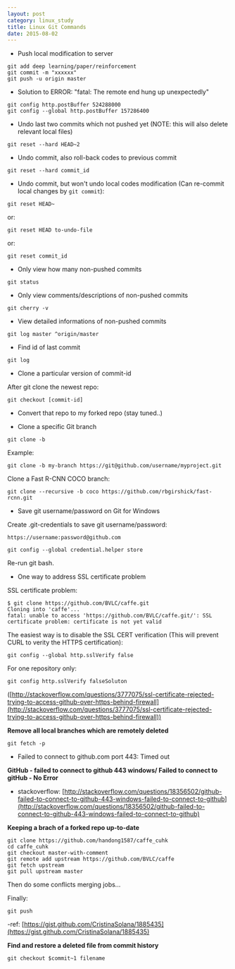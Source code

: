 ```yaml
---
layout: post
category: linux_study
title: Linux Git Commands
date: 2015-08-02
---
```


- Push local modification to server

```
git add deep learning/paper/reinforcement
git commit -m "xxxxxx"
git push -u origin master
```

- Solution to ERROR: "fatal: The remote end hung up unexpectedly"

```
git config http.postBuffer 524288000
git config --global http.postBuffer 157286400
```

- Undo last two commits which not pushed yet (NOTE: this will also delete relevant local files)

```
git reset --hard HEAD~2
```

- Undo commit, also roll-back codes to previous commit

```
git reset --hard commit_id
```

- Undo commit, but won't undo local codes modification (Can re-commit local changes by `git commit`):

```
git reset HEAD~
```

or:


```
git reset HEAD to-undo-file
```

or:

```
git reset commit_id
```

- Only view how many non-pushed commits

```
git status
```

- Only view comments/descriptions of non-pushed commits

```
git cherry -v
```

- View detailed informations of non-pushed commits

```
git log master ^origin/master
```

- Find id of last commit

```
git log
```

- Clone a particular version of commit-id

After git clone the newest repo:

```
git checkout [commit-id]
```

- Convert that repo to my forked repo (stay tuned..)

- Clone a specific Git branch

```
git clone -b
```

Example:

``` 
git clone -b my-branch https://git@github.com/username/myproject.git
```

Clone a Fast R-CNN COCO branch:

``` 
git clone --recursive -b coco https://github.com/rbgirshick/fast-rcnn.git
```

- Save git username/password on Git for Windows

Create .git-credentials to save git username/password:

```
https://username:password@github.com 
```

```
git config --global credential.helper store
```

Re-run git bash.

- One way to address SSL certificate problem

SSL certificate problem:

```
$ git clone https://github.com/BVLC/caffe.git
Cloning into 'caffe'...
fatal: unable to access 'https://github.com/BVLC/caffe.git/': SSL certificate problem: certificate is not yet valid
```

The easiest way is to disable the SSL CERT verification (This will prevent CURL to verity the HTTPS certification):

```
git config --global http.sslVerify false
```

For one repository only:

```
git config http.sslVerify falseSoluton
```

([http://stackoverflow.com/questions/3777075/ssl-certificate-rejected-trying-to-access-github-over-https-behind-firewall](http://stackoverflow.com/questions/3777075/ssl-certificate-rejected-trying-to-access-github-over-https-behind-firewall))

**Remove all local branches which are remotely deleted**

```
git fetch -p
```

- Failed to connect to github.com port 443: Timed out

**GitHub - failed to connect to github 443 windows/ Failed to connect to gitHub - No Error**

- stackoverflow: [http://stackoverflow.com/questions/18356502/github-failed-to-connect-to-github-443-windows-failed-to-connect-to-github](http://stackoverflow.com/questions/18356502/github-failed-to-connect-to-github-443-windows-failed-to-connect-to-github)

**Keeping a brach of a forked repo up-to-date**

```
git clone https://github.com/handong1587/caffe_cuhk
cd caffe_cuhk
git checkout master-with-comment
git remote add upstream https://github.com/BVLC/caffe
git fetch upstream
git pull upstream master
```

Then do some conflicts merging jobs...

Finally:

```
git push
```

-ref: [https://gist.github.com/CristinaSolana/1885435](https://gist.github.com/CristinaSolana/1885435)

**Find and restore a deleted file from commit history**

```
git checkout $commit~1 filename
```
